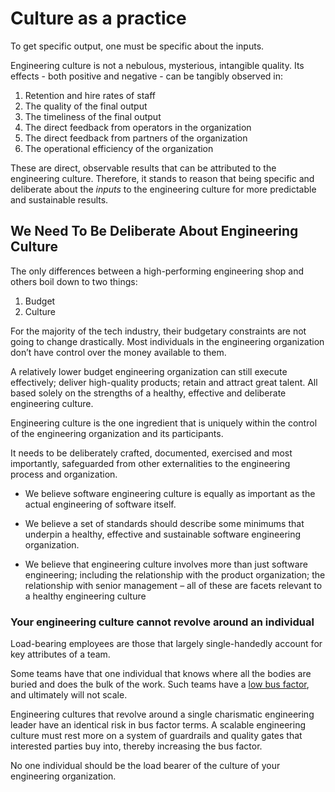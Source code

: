 Culture as a practice
=====

To get specific output, one must be specific about the inputs. 

Engineering culture is not a nebulous, mysterious, intangible quality. Its effects - both positive and negative - can be tangibly observed in:

1. Retention and hire rates of staff
2. The quality of the final output
3. The timeliness of the final output
4. The direct feedback from operators in the organization 
5. The direct feedback from partners of the organization
6. The operational efficiency of the organization

These are direct, observable results that can be attributed to the engineering culture. Therefore, it stands to reason that being specific and deliberate about the _inputs_ to the engineering culture for more predictable and sustainable results. 


##  We Need To Be Deliberate About Engineering Culture

The only differences between a high-performing engineering shop and others boil down to two things:
 1. Budget
 2. Culture

For the majority of the tech industry, their budgetary constraints are not going to change drastically. Most individuals in the engineering organization don’t have control over the money available to them.

A relatively lower budget engineering organization can still execute effectively; deliver high-quality products; retain and attract great talent. All based solely on the strengths of a healthy, effective and deliberate engineering culture.

Engineering culture is the one ingredient that is uniquely within the control of the engineering organization and its participants. 

It needs to be deliberately crafted, documented, exercised and most importantly, safeguarded from other externalities to the engineering process and organization.

- We believe software engineering culture is equally as important as the actual engineering of software itself. 	
 	
- We believe a set of standards should describe some minimums that underpin a healthy, effective and sustainable software engineering organization.
 	
- We believe that engineering culture involves more than just software engineering; including the relationship with the product organization; the relationship with senior management – all of these are facets relevant to a healthy engineering culture

### Your engineering culture cannot revolve around an individual
Load-bearing employees are those that largely single-handedly account for key attributes of a team. 

Some teams have that one individual that knows where all the bodies are buried and does the bulk of the work. Such teams have a [low bus factor](https://en.wikipedia.org/wiki/Bus_factor), and ultimately will not scale.

Engineering cultures that revolve around a single charismatic engineering leader have an identical risk in bus factor terms. A scalable engineering culture must rest more on a system of guardrails and quality gates that interested parties buy into, thereby increasing the bus factor. 

No one individual should be the load bearer of the culture of your engineering organization. 